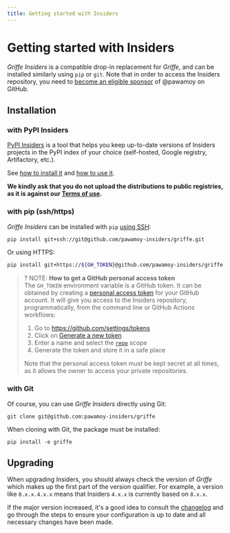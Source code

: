 ```yaml
---
title: Getting started with Insiders
---
```


# Getting started with Insiders

*Griffe Insiders* is a compatible drop-in replacement for *Griffe*, and can be installed similarly using `pip` or `git`. Note that in order to access the Insiders repository, you need to [become an eligible sponsor] of @pawamoy on GitHub.

## Installation

### with PyPI Insiders

[PyPI Insiders](https://pawamoy.github.io/pypi-insiders/) is a tool that helps you keep up-to-date versions of Insiders projects in the PyPI index of your choice (self-hosted, Google registry, Artifactory, etc.).

See [how to install it](https://pawamoy.github.io/pypi-insiders/#installation) and [how to use it](https://pawamoy.github.io/pypi-insiders/#usage).

**We kindly ask that you do not upload the distributions to public registries, as it is against our [Terms of use](index.md#terms).**

### with pip (ssh/https)

*Griffe Insiders* can be installed with `pip` [using SSH]:

```bash
pip install git+ssh://git@github.com/pawamoy-insiders/griffe.git
```

Or using HTTPS:

```bash
pip install git+https://${GH_TOKEN}@github.com/pawamoy-insiders/griffe.git
```

>? NOTE: **How to get a GitHub personal access token**  
> The `GH_TOKEN` environment variable is a GitHub token. It can be obtained by creating a [personal access token] for your GitHub account. It will give you access to the Insiders repository, programmatically, from the command line or GitHub Actions workflows:
>
> 1. Go to https://github.com/settings/tokens
> 2. Click on [Generate a new token]
> 3. Enter a name and select the [`repo`][scopes] scope
> 4. Generate the token and store it in a safe place
>
> Note that the personal access token must be kept secret at all times, as it allows the owner to access your private repositories.

### with Git

Of course, you can use *Griffe Insiders* directly using Git:

```
git clone git@github.com:pawamoy-insiders/griffe
```

When cloning with Git, the package must be installed:

```
pip install -e griffe
```

## Upgrading

When upgrading Insiders, you should always check the version of *Griffe* which makes up the first part of the version qualifier. For example, a version like `8.x.x.4.x.x` means that Insiders `4.x.x` is currently based on `8.x.x`.

If the major version increased, it's a good idea to consult the [changelog] and go through the steps to ensure your configuration is up to date and all necessary changes have been made.

[become an eligible sponsor]: index.md#how-to-become-a-sponsor
[changelog]: ./changelog.md
[generate a new token]: https://github.com/settings/tokens/new
[personal access token]: https://docs.github.com/en/github/authenticating-to-github/creating-a-personal-access-token
[scopes]: https://docs.github.com/en/developers/apps/scopes-for-oauth-apps#available-scopes
[using ssh]: https://docs.github.com/en/authentication/connecting-to-github-with-ssh
